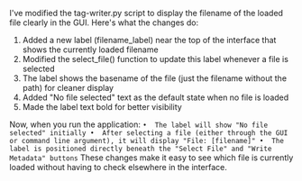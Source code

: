 I've modified the tag-writer.py script to display the filename of the loaded file clearly in the GUI. Here's what the changes do:

1. Added a new label (filename_label) near the top of the interface that shows the currently loaded filename
2. Modified the select_file() function to update this label whenever a file is selected
3. The label shows the basename of the file (just the filename without the path) for cleaner display
4. Added "No file selected" text as the default state when no file is loaded
5. Made the label text bold for better visibility

Now, when you run the application:
`
•  The label will show "No file selected" initially
•  After selecting a file (either through the GUI or command line argument), it will display "File: [filename]"
•  The label is positioned directly beneath the "Select File" and "Write Metadata" buttons
`
These changes make it easy to see which file is currently loaded without having to check elsewhere in the interface.


